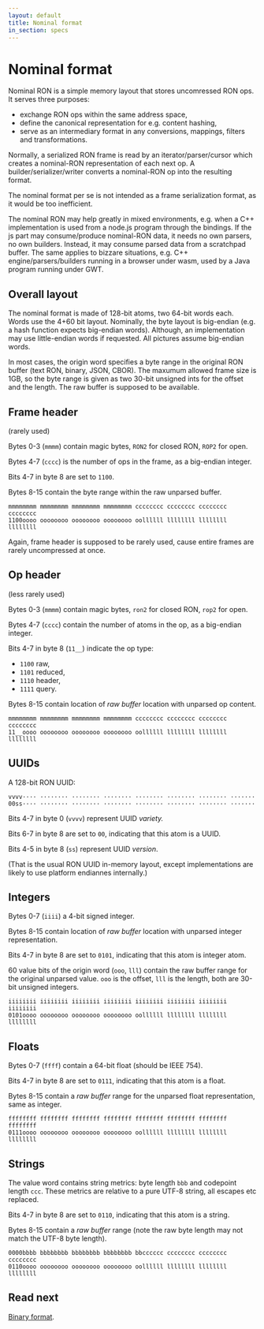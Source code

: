 ```yaml
---
layout: default
title: Nominal format
in_section: specs
---
```


# Nominal format

Nominal RON is a simple memory layout that stores uncomressed RON ops. It serves three purposes:

- exchange RON ops within the same address space,
- define the canonical representation for e.g. content hashing,
- serve as an intermediary format in any conversions, mappings, filters and transformations.

Normally, a serialized RON frame is read by an iterator/parser/cursor which creates a nominal-RON representation of each next op. 
A builder/serializer/writer converts a nominal-RON op into the resulting format.

The nominal format per se is not intended as a frame serialization format, as it would be too inefficient.

The nominal RON may help greatly in mixed environments, e.g. when a C++ implementation is used from a node.js program through the bindings.
If the js part may consume/produce nominal-RON data, it needs no own parsers, no own builders.
Instead, it may consume parsed data from a scratchpad buffer.
The same applies to bizzare situations, e.g. C++ engine/parsers/builders running in a browser under wasm, used by a Java program running under GWT.

## Overall layout

The nominal format is made of 128-bit atoms, two 64-bit words each.
Words use the 4+60 bit layout.
Nominally, the byte layout is big-endian (e.g. a hash function expects big-endian words).
Although, an implementation may use little-endian words if requested.
All pictures assume big-endian words.

In most cases, the origin word specifies a byte range in the original RON buffer (text RON, binary, JSON, CBOR).
The maxumum allowed frame size is 1GB, so the byte range is given as two 30-bit unsigned ints for the offset and the length.
The raw buffer is supposed to be available.


## Frame header

(rarely used)

Bytes 0-3 (`mmmm`) contain magic bytes, `RON2` for closed RON, `ROP2` for open.

Bytes 4-7 (`cccc`) is the number of ops in the frame, as a big-endian integer.

Bits 4-7 in byte 8 are set to `1100`.

Bytes 8-15 contain the byte range within the raw unparsed buffer.

```
mmmmmmmm mmmmmmmm mmmmmmmm mmmmmmmm cccccccc cccccccc cccccccc cccccccc
1100oooo oooooooo oooooooo oooooooo oollllll llllllll llllllll llllllll
```

Again, frame header is supposed to be rarely used, cause entire frames are rarely uncompressed at once.

## Op header

(less rarely used)

Bytes 0-3 (`mmmm`) contain magic bytes, `ron2` for closed RON, `rop2` for open.

Bytes 4-7 (`cccc`) contain the number of atoms in the op, as a big-endian integer.

Bits 4-7 in byte 8 (`11__`) indicate the op type:

- `1100` raw,
- `1101` reduced,
- `1110` header,
- `1111` query.

Bytes 8-15 contain location of *raw buffer* location with unparsed op content.

```
mmmmmmmm mmmmmmmm mmmmmmmm mmmmmmmm cccccccc cccccccc cccccccc cccccccc
11__oooo oooooooo oooooooo oooooooo oollllll llllllll llllllll llllllll
```

## UUIDs

A 128-bit RON UUID:

```
vvvv···· ········ ········ ········ ········ ········ ········ ·······
00ss···· ········ ········ ········ ········ ········ ········ ·······
```

Bits 4-7 in byte 0 (`vvvv`) represent UUID *variety.*

Bits 6-7 in byte 8 are set to `00`, indicating that this atom is a UUID.

Bits 4-5 in byte 8 (`ss`) represent UUID *version*.

(That is the usual RON UUID in-memory layout, except implementations are likely to use platform endiannes internally.)


## Integers

Bytes 0-7 (`iiii`) a 4-bit signed integer.

Bytes 8-15 contain location of *raw buffer* location with unparsed integer representation.

Bits 4-7 in byte 8 are set to `0101`, indicating that this atom is integer atom.

60 value bits of the origin word (`ooo`, `lll`) contain the raw buffer range for the original unparsed value.
`ooo` is the offset, `lll` is the length, both are 30-bit unsigned integers.

```
iiiiiiii iiiiiiii iiiiiiii iiiiiiii iiiiiiii iiiiiiii iiiiiiii iiiiiiii
0101oooo oooooooo oooooooo oooooooo oollllll llllllll llllllll llllllll
```

## Floats

Bytes 0-7 (`ffff`) contain a 64-bit float (should be IEEE 754).

Bits 4-7 in byte 8 are set to `0111`, indicating that this atom is a float.

Bytes 8-15 contain a *raw buffer* range for the unparsed float representation, same as integer.

```
ffffffff ffffffff ffffffff ffffffff ffffffff ffffffff ffffffff ffffffff
0111oooo oooooooo oooooooo oooooooo oollllll llllllll llllllll llllllll
```

## Strings

The value word contains string metrics: byte length `bbb` and codepoint length `ccc`.
These metrics are relative to a pure UTF-8 string, all escapes etc replaced.

Bits 4-7 in byte 8 are set to `0110`, indicating that this atom is a string.

Bytes 8-15 contain a *raw buffer* range (note the raw byte length may not match the UTF-8 byte length).

```
0000bbbb bbbbbbbb bbbbbbbb bbbbbbbb bbcccccc cccccccc cccccccc cccccccc
0110oooo oooooooo oooooooo oooooooo oollllll llllllll llllllll llllllll
```

## Read next

[Binary format](../binary/).
